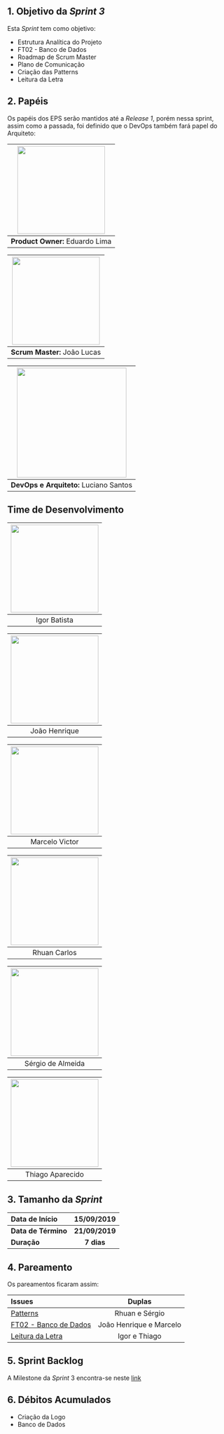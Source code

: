 ## 1. Objetivo da _Sprint 3_

<p align="justify">Esta <i>Sprint</i> tem como objetivo:</p>

- Estrutura Analítica do Projeto
- FT02 - Banco de Dados
- Roadmap de Scrum Master
- Plano de Comunicação
- Criação das Patterns
- Leitura da Letra

## 2. Papéis

Os papéis dos EPS serão mantidos até a _Release 1_, porém nessa sprint, assim como a passada, foi definido que o DevOps também fará papel do Arquiteto: </p>

| <img src=" https://i.ibb.co/4gqXmYg/eduardolima.png" width="200" height="200"/>
|:--:|
| **Product Owner:**  Eduardo Lima |

| <img src="https://i.ibb.co/xGd3zdH/joaolucas.png" width="200" height="200"/>
|:--:|
| **Scrum Master:** João Lucas|

| <img src="https://i.ibb.co/NxTMn7m/lucianosantos.png" width="250" height="250"/>
|:--:|
| **DevOps e Arquiteto:** Luciano Santos|

## Time de Desenvolvimento

| <img src="https://i.ibb.co/s9Vr8qc/igor.png" width="200" height="200"/>
|:--:|
| Igor Batista |

| <img src="https://i.ibb.co/Wft4bC6/joaohenrique.png" width="200" height="200"/>
|:--:|
| João Henrique |

| <img src="https://i.ibb.co/0X55hLW/marcelo.png" width="200" height="200"/>
|:--:|
| Marcelo Victor |

| <img src="https://i.ibb.co/mhCz5gb/rhuan.png" width="200" height="200"/>
|:--:|
| Rhuan Carlos |

| <img src="https://i.ibb.co/2P6p1Vx/sergio.png" width="200" height="200"/>
|:--:|
| Sérgio de Almeida |

| <img src="https://i.ibb.co/741s3JW/thiago.png" width="200" height="200"/>
|:--:|
| Thiago Aparecido |


## 3. Tamanho da _Sprint_

| Data de Início | 15/09/2019 |
|:--|:--:|
| **Data de Término** | **21/09/2019** |
| **Duração** | **7 dias** |


## 4. Pareamento

Os pareamentos ficaram assim:

|Issues| Duplas |
|:--|:--:|
| [Patterns](https://github.com/fga-eps-mds/2019.2-ArBC/issues/39) | Rhuan e Sérgio|
| [FT02 - Banco de Dados](https://github.com/fga-eps-mds/2019.2-ArBC-API/issues/1) | João Henrique e Marcelo |
| [Leitura da Letra](https://github.com/fga-eps-mds/2019.2-ArBC/issues/9) | Igor e Thiago |


## 5. Sprint Backlog

A Milestone da _Sprint_ 3 encontra-se neste [link](https://github.com/fga-eps-mds/2019.2-ArBC/milestone/4)

## 6. Débitos Acumulados

- Criação da Logo
- Banco de Dados
